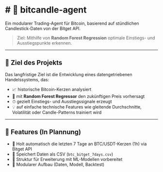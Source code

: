 # # 🤖 bitcandle-agent

Ein modularer Trading-Agent für Bitcoin, basierend auf stündlichen Candlestick-Daten von der Bitget API.

> Ziel: Mithilfe von **Random Forest Regression** optimale Einstiegs- und Ausstiegspunkte erkennen.

---

## 🎯 Ziel des Projekts

Das langfristige Ziel ist die Entwicklung eines datengetriebenen Handelssystems, das:

- 📈 historische Bitcoin-Kerzen analysiert
- 🧠 mit **Random Forest Regressor** den zukünftigen Preis vorhersagt
- ⏱ gezielt Einstiegs- und Ausstiegssignale erzeugt
- 💡 auf einfache technische Features wie gleitende Durchschnitte, Volatilität oder Candle-Patterns trainiert wird

---

## 🚀 Features (In Plannung)

- 🔄 Holt automatisch die letzten 7 Tage an BTC/USDT-Kerzen (1h) via Bitget API
- 💾 Speichert Daten als CSV (`btc_bitget_7days.csv`)
- 🧱 Struktur für Erweiterung mit ML-Modellen vorbereitet
- 📂 Modularer Aufbau (Daten, Modell, Backtest)